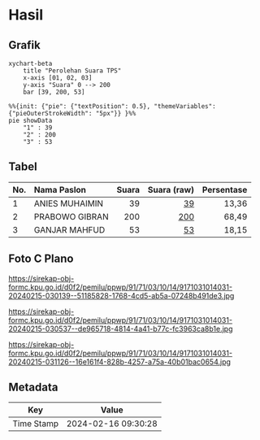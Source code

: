 # Hasil

## Grafik

```mermaid
xychart-beta
    title "Perolehan Suara TPS"
    x-axis [01, 02, 03]
    y-axis "Suara" 0 --> 200
    bar [39, 200, 53]
```

```mermaid
%%{init: {"pie": {"textPosition": 0.5}, "themeVariables": {"pieOuterStrokeWidth": "5px"}} }%%
pie showData
    "1" : 39
    "2" : 200
    "3" : 53
```

## Tabel

| No. | Nama Paslon    | Suara | Suara (raw) | Persentase |
|:--- |:-------------- | -----:| -----------:| ----------:|
| 1   | ANIES MUHAIMIN | 39    | [39][p-1]   | 13,36      |
| 2   | PRABOWO GIBRAN | 200   | [200][p-2]  | 68,49      |
| 3   | GANJAR MAHFUD  | 53    | [53][p-3]   | 18,15      |


[p-1]: https://github.com/gigit-pemilu/pemilu-2024-91-papua/blob/main/pilpres/hitung-suara/sub/91-papua/sub/71-kota-jayapura/sub/03-abepura/sub/1014-vim/sub/031-tps/sub/paslon-1.txt
[p-2]: https://github.com/gigit-pemilu/pemilu-2024-91-papua/blob/main/pilpres/hitung-suara/sub/91-papua/sub/71-kota-jayapura/sub/03-abepura/sub/1014-vim/sub/031-tps/sub/paslon-2.txt
[p-3]: https://github.com/gigit-pemilu/pemilu-2024-91-papua/blob/main/pilpres/hitung-suara/sub/91-papua/sub/71-kota-jayapura/sub/03-abepura/sub/1014-vim/sub/031-tps/sub/paslon-3.txt

## Foto C Plano

https://sirekap-obj-formc.kpu.go.id/d0f2/pemilu/ppwp/91/71/03/10/14/9171031014031-20240215-030139--51185828-1768-4cd5-ab5a-07248b491de3.jpg

https://sirekap-obj-formc.kpu.go.id/d0f2/pemilu/ppwp/91/71/03/10/14/9171031014031-20240215-030537--de965718-4814-4a41-b77c-fc3963ca8b1e.jpg

https://sirekap-obj-formc.kpu.go.id/d0f2/pemilu/ppwp/91/71/03/10/14/9171031014031-20240215-031126--16e161f4-828b-4257-a75a-40b01bac0654.jpg


## Metadata

| Key        | Value               |
| ---------- | ------------------- |
| Time Stamp | 2024-02-16 09:30:28 |



